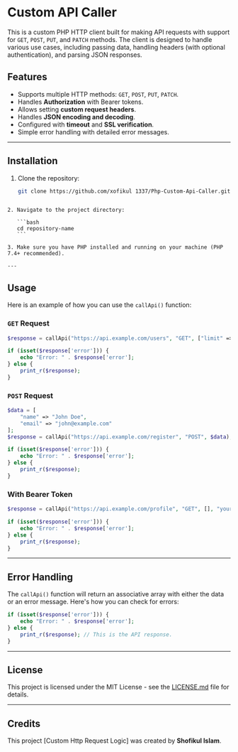 
# Custom API Caller

This is a custom PHP HTTP client built for making API requests with support for `GET`, `POST`, `PUT`, and `PATCH` methods. The client is designed to handle various use cases, including passing data, handling headers (with optional authentication), and parsing JSON responses.



## Features

- Supports multiple HTTP methods: `GET`, `POST`, `PUT`, `PATCH`.
- Handles **Authorization** with Bearer tokens.
- Allows setting **custom request headers**.
- Handles **JSON encoding and decoding**.
- Configured with **timeout** and **SSL verification**.
- Simple error handling with detailed error messages.

---

## Installation

1. Clone the repository:

   ```bash
   git clone https://github.com/xofikul 1337/Php-Custom-Api-Caller.git
````

2. Navigate to the project directory:

   ```bash
   cd repository-name
   ```

3. Make sure you have PHP installed and running on your machine (PHP 7.4+ recommended).

---
````
## Usage

Here is an example of how you can use the `callApi()` function:

### `GET` Request

```php
$response = callApi("https://api.example.com/users", "GET", ["limit" => 10]);

if (isset($response['error'])) {
    echo "Error: " . $response['error'];
} else {
    print_r($response);
}
```

### `POST` Request

```php
$data = [
    "name" => "John Doe",
    "email" => "john@example.com"
];
$response = callApi("https://api.example.com/register", "POST", $data);

if (isset($response['error'])) {
    echo "Error: " . $response['error'];
} else {
    print_r($response);
}
```

### With Bearer Token

```php
$response = callApi("https://api.example.com/profile", "GET", [], "your-access-token-here");

if (isset($response['error'])) {
    echo "Error: " . $response['error'];
} else {
    print_r($response);
}
```

---

## Error Handling

The `callApi()` function will return an associative array with either the data or an error message. Here's how you can check for errors:

```php
if (isset($response['error'])) {
    echo "Error: " . $response['error'];
} else {
    print_r($response); // This is the API response.
}
```

---

## License

This project is licensed under the MIT License - see the [LICENSE.md](LICENSE.md) file for details.

---

## Credits

This project [Custom Http Request Logic] was created by **Shofikul Islam**.
